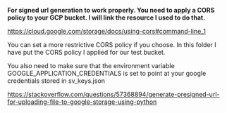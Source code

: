 **For signed url generation to work properly. You need to apply a CORS policy to your GCP bucket. I will link the resource I used to do that.**

https://cloud.google.com/storage/docs/using-cors#command-line_1

You can set a more restrictive CORS policy if you choose. In this folder I have put the CORS policy I applied for our test bucket.

You also need to make sure that the environment variable GOOGLE_APPLICATION_CREDENTIALS is set to point at your google credentials stored in sv_keys.json

https://stackoverflow.com/questions/57368894/generate-presigned-url-for-uploading-file-to-google-storage-using-python
